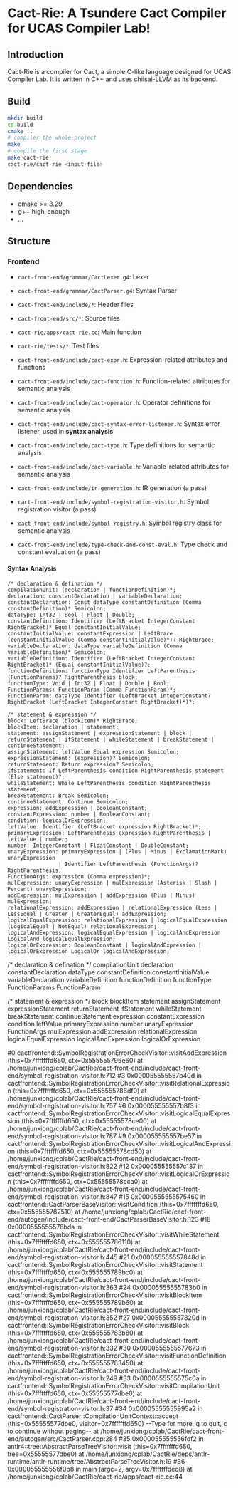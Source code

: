 # Cact-Rie: A Tsundere Cact Compiler for UCAS Compiler Lab!

## Introduction

Cact-Rie is a compiler for Cact, a simple C-like language designed for UCAS Compiler Lab. It is written in C++ and uses chiisai-LLVM as its backend.

## Build

```bash
mkdir build
cd build
cmake ..
# compiler the whole project
make
# compile the first stage
make cact-rie
cact-rie/cact-rie <input-file>
```

## Dependencies

- cmake >= 3.29
- g++ high-enough
- ...

## Structure

### Frontend

- `cact-front-end/grammar/CactLexer.g4`: Lexer
- `cact-front-end/grammar/CactParser.g4`: Syntax Parser
- `cact-front-end/include/*`: Header files
- `cact-front-end/src/*`: Source files
- `cact-rie/apps/cact-rie.cc`: Main function
- `cact-rie/tests/*`: Test files

- `cact-front-end/include/cact-expr.h`: Expression-related attributes and functions
- `cact-front-end/include/cact-function.h`: Function-related attributes for semantic analysis
- `cact-front-end/include/cact-operator.h`: Operator definitions for semantic analysis
- `cact-front-end/include/cact-syntax-error-listener.h`: Syntax error listener, used in **syntax analysis**
- `cact-front-end/include/cact-type.h`: Type definitions for semantic analysis
- `cact-front-end/include/cact-variable.h`: Variable-related attributes for semantic analysis
- `cact-front-end/include/ir-generation.h`: IR generation (a pass)
- `cact-front-end/include/symbol-registration-visitor.h`: Symbol registration visitor (a pass)
- `cact-front-end/include/symbol-registry.h`: Symbol registry class for semantic analysis
- `cact-front-end/include/type-check-and-const-eval.h`: Type check and constant evaluation (a pass)

#### Syntax Analysis

```
/* declaration & defination */
compilationUnit: (declaration | functionDefinition)*;
declaration: constantDeclaration | variableDeclaration;
constantDeclaration: Const dataType constantDefinition (Comma constantDefinition)* Semicolon;
dataType: Int32 | Bool | Float | Double;
constantDefinition: Identifier (LeftBracket IntegerConstant RightBracket)* Equal constantInitialValue;
constantInitialValue: constantExpression | LeftBrace (constantInitialValue (Comma constantInitialValue)*)? RightBrace;
variableDeclaration: dataType variableDefinition (Comma variableDefinition)* Semicolon;
variableDefinition: Identifier (LeftBracket IntegerConstant RightBracket)* (Equal constantInitialValue)?;
functionDefinition: functionType Identifier LeftParenthesis (FunctionParams)? RightParenthesis block;
functionType: Void | Int32 | Float | Double | Bool;
FunctionParams: FunctionParam (Comma FunctionParam)*;
FunctionParam: dataType Identifier (LeftBracket IntegerConstant? RightBracket (LeftBracket IntegerConstant RightBracket)*)?;

/* statement & expression */
block: LeftBrace (blockItem)* RightBrace;
blockItem: declaration | statement;
statement: assignStatement | expressionStatement | block | returnStatement | ifStatement | whileStatement | breakStatement | continueStatement;
assignStatement: leftValue Equal expression Semicolon;
expressionStatement: (expression)? Semicolon;
returnStatement: Return expression? Semicolon;
ifStatement: If LeftParenthesis condition RightParenthesis statement (Else statement)?;
whileStatement: While LeftParenthesis condition RightParenthesis statement;
breakStatement: Break Semicolon;
continueStatement: Continue Semicolon;
expression: addExpression | BooleanConstant;
constantExpression: number | BooleanConstant;
condition: logicalOrExpression;
leftValue: Identifier (LeftBracket expression RightBracket)*;
primaryExpression: LeftParenthesis expression RightParenthesis | leftValue | number;
number: IntegerConstant | FloatConstant | DoubleConstant;
unaryExpression: primaryExpression | (Plus | Minus | ExclamationMark) unaryExpression
                | Identifier LeftParenthesis (FunctionArgs)? RightParenthesis;
FunctionArgs: expression (Comma expression)*;
mulExpression: unaryExpression | mulExpression (Asterisk | Slash | Percent) unaryExpression;
addExpression: mulExpression | addExpression (Plus | Minus) mulExpression;
relationalExpression: addExpression | relationalExpression (Less | LessEqual | Greater | GreaterEqual) addExpression;
logicalEqualExpression: relationalExpression | logicalEqualExpression (LogicalEqual | NotEqual) relationalExpression;
logicalAndExpression: logicalEqualExpression | logicalAndExpression LogicalAnd logicalEqualExpression;
logicalOrExpression: BooleanConstant | logicalAndExpression | logicalOrExpression LogicalOr logicalAndExpression;
```

/* declaration & defination */
compilationUnit
declaration
constantDeclaration
dataType
constantDefinition
constantInitialValue
variableDeclaration
variableDefinition
functionDefinition
functionType
FunctionParams
FunctionParam

/* statement & expression */
block
blockItem
statement
assignStatement
expressionStatement
returnStatement
ifStatement
whileStatement
breakStatement
continueStatement
expression
constantExpression
condition
leftValue
primaryExpression
number
unaryExpression
FunctionArgs
mulExpression
addExpression
relationalExpression
logicalEqualExpression
logicalAndExpression
logicalOrExpression


#0  cactfrontend::SymbolRegistrationErrorCheckVisitor::visitAddExpression (this=0x7fffffffd650, ctx=0x555555796e60)
    at /home/junxiong/cplab/CactRie/cact-front-end/include/cact-front-end/symbol-registration-visitor.h:712
#3  0x000055555557b40d in cactfrontend::SymbolRegistrationErrorCheckVisitor::visitRelationalExpression (this=0x7fffffffd650, ctx=0x555555786df0)
    at /home/junxiong/cplab/CactRie/cact-front-end/include/cact-front-end/symbol-registration-visitor.h:757
#6  0x000055555557b8f3 in cactfrontend::SymbolRegistrationErrorCheckVisitor::visitLogicalEqualExpression (this=0x7fffffffd650, ctx=0x55555578ce00)
    at /home/junxiong/cplab/CactRie/cact-front-end/include/cact-front-end/symbol-registration-visitor.h:787
#9  0x000055555557be57 in cactfrontend::SymbolRegistrationErrorCheckVisitor::visitLogicalAndExpression (this=0x7fffffffd650, ctx=0x55555578cd50)
    at /home/junxiong/cplab/CactRie/cact-front-end/include/cact-front-end/symbol-registration-visitor.h:822
#12 0x000055555557c137 in cactfrontend::SymbolRegistrationErrorCheckVisitor::visitLogicalOrExpression (this=0x7fffffffd650, ctx=0x55555578cca0)
    at /home/junxiong/cplab/CactRie/cact-front-end/include/cact-front-end/symbol-registration-visitor.h:847
#15 0x0000555555575460 in cactfrontend::CactParserBaseVisitor::visitCondition (this=0x7fffffffd650, ctx=0x555555782510)
    at /home/junxiong/cplab/CactRie/cact-front-end/autogen/include/cact-front-end/CactParserBaseVisitor.h:123
#18 0x0000555555578bda in cactfrontend::SymbolRegistrationErrorCheckVisitor::visitWhileStatement (this=0x7fffffffd650, ctx=0x555555786110)
    at /home/junxiong/cplab/CactRie/cact-front-end/include/cact-front-end/symbol-registration-visitor.h:445
#21 0x000055555557848d in cactfrontend::SymbolRegistrationErrorCheckVisitor::visitStatement (this=0x7fffffffd650, ctx=0x555555789bc0)
    at /home/junxiong/cplab/CactRie/cact-front-end/include/cact-front-end/symbol-registration-visitor.h:363
#24 0x00005555555783b0 in cactfrontend::SymbolRegistrationErrorCheckVisitor::visitBlockItem (this=0x7fffffffd650, ctx=0x555555789b60)
    at /home/junxiong/cplab/CactRie/cact-front-end/include/cact-front-end/symbol-registration-visitor.h:352
#27 0x000055555557820d in cactfrontend::SymbolRegistrationErrorCheckVisitor::visitBlock (this=0x7fffffffd650, ctx=0x555555783b80)
    at /home/junxiong/cplab/CactRie/cact-front-end/include/cact-front-end/symbol-registration-visitor.h:332
#30 0x0000555555577673 in cactfrontend::SymbolRegistrationErrorCheckVisitor::visitFunctionDefinition (this=0x7fffffffd650, ctx=0x555555783450)
    at /home/junxiong/cplab/CactRie/cact-front-end/include/cact-front-end/symbol-registration-visitor.h:249
#33 0x0000555555575c6a in cactfrontend::SymbolRegistrationErrorCheckVisitor::visitCompilationUnit (this=0x7fffffffd650, ctx=0x55555577dbe0)
    at /home/junxiong/cplab/CactRie/cact-front-end/include/cact-front-end/symbol-registration-visitor.h:37
#34 0x00005555555995a2 in cactfrontend::CactParser::CompilationUnitContext::accept (this=0x55555577dbe0, visitor=0x7fffffffd650)
--Type <RET> for more, q to quit, c to continue without paging--
    at /home/junxiong/cplab/CactRie/cact-front-end/autogen/src/CactParser.cpp:284
#35 0x000055555556fdf2 in antlr4::tree::AbstractParseTreeVisitor::visit (this=0x7fffffffd650, tree=0x55555577dbe0)
    at /home/junxiong/cplab/CactRie/deps/antlr-runtime/antlr-runtime/tree/AbstractParseTreeVisitor.h:19
#36 0x000055555556f0b8 in main (argc=2, argv=0x7fffffffded8) at /home/junxiong/cplab/CactRie/cact-rie/apps/cact-rie.cc:44